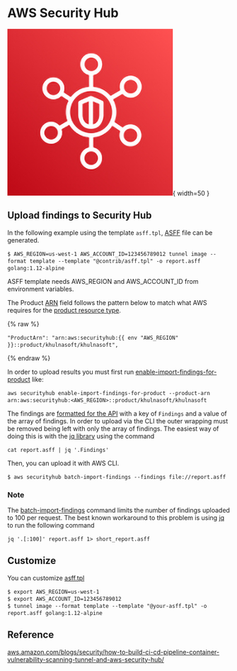# AWS Security Hub

![Amazon Security Hub](../../imgs/Security-Hub.jpeg){ width=50 }

## Upload findings to Security Hub

In the following example using the template `asff.tpl`, [ASFF][asff] file can be generated.

```
$ AWS_REGION=us-west-1 AWS_ACCOUNT_ID=123456789012 tunnel image --format template --template "@contrib/asff.tpl" -o report.asff golang:1.12-alpine
```

ASFF template needs AWS_REGION and AWS_ACCOUNT_ID from environment variables.

The Product [ARN][arn] field follows the pattern below to match what AWS requires for the [product resource type][resource-type].

{% raw %}
```
"ProductArn": "arn:aws:securityhub:{{ env "AWS_REGION" }}::product/khulnasoft/khulnasoft",
```
{% endraw %}

In order to upload results you must first run [enable-import-findings-for-product][enable] like:

```
aws securityhub enable-import-findings-for-product --product-arn arn:aws:securityhub:<AWS_REGION>::product/khulnasoft/khulnasoft
```

The findings are [formatted for the API][asff-syntax] with a key of `Findings` and a value of the array of findings.
In order to upload via the CLI the outer wrapping must be removed being left with only the array of findings.
The easiest way of doing this is with the [jq library][jq] using the command 

```
cat report.asff | jq '.Findings'
```

Then, you can upload it with AWS CLI.

```
$ aws securityhub batch-import-findings --findings file://report.asff
```

### Note

The [batch-import-findings][batch-import-findings] command limits the number of findings uploaded to 100 per request.
The best known workaround to this problem is using [jq][jq] to run the following command

```
jq '.[:100]' report.asff 1> short_report.asff
```

## Customize
You can customize [asff.tpl][asff.tpl]

```
$ export AWS_REGION=us-west-1
$ export AWS_ACCOUNT_ID=123456789012
$ tunnel image --format template --template "@your-asff.tpl" -o report.asff golang:1.12-alpine
```

## Reference
[aws.amazon.com/blogs/security/how-to-build-ci-cd-pipeline-container-vulnerability-scanning-tunnel-and-aws-security-hub/](https://aws.amazon.com/blogs/security/how-to-build-ci-cd-pipeline-container-vulnerability-scanning-tunnel-and-aws-security-hub/)

[asff]: https://docs.aws.amazon.com/securityhub/latest/userguide/securityhub-findings-format.html
[asff-syntax]: https://docs.aws.amazon.com/securityhub/latest/userguide/securityhub-findings-format-syntax.html
[arn]: https://docs.aws.amazon.com/general/latest/gr/aws-arns-and-namespaces.html
[resource-type]: https://github.com/awsdocs/aws-security-hub-user-guide/blob/master/doc_source/securityhub-partner-providers.md#khulnasoft-security--khulnasoft-cloud-native-security-platform-sends-findings
[enable]: https://docs.aws.amazon.com/cli/latest/reference/securityhub/enable-import-findings-for-product.html
[batch-import-findings]: https://docs.aws.amazon.com/cli/latest/reference/securityhub/batch-import-findings.html#options
[asff.tpl]: https://github.com/khulnasoft/tunnel/blob/main/contrib/asff.tpl

[jq]: https://stedolan.github.io/jq/